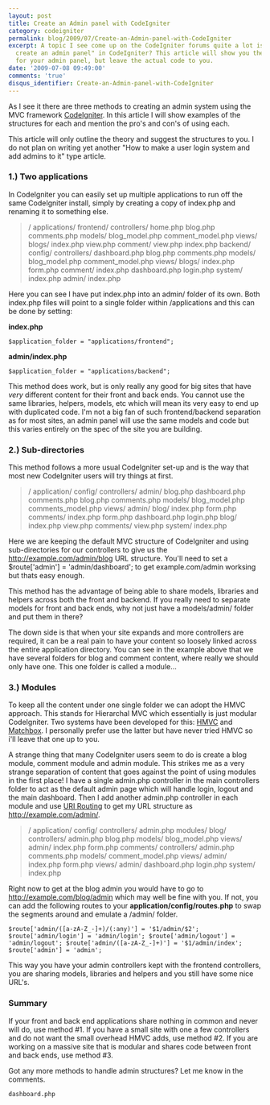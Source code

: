 ```yaml
---
layout: post
title: Create an Admin panel with CodeIgniter
category: codeigniter
permalink: blog/2009/07/Create-an-Admin-panel-with-CodeIgniter
excerpt: A topic I see come up on the CodeIgniter forums quite a lot is "How do I
  create an admin panel" in CodeIgniter? This article will show you the best structure
  for your admin panel, but leave the actual code to you.
date: '2009-07-08 09:49:00'
comments: 'true'
disqus_identifier: Create-an-Admin-panel-with-CodeIgniter
---
```


As I see it there are three methods to creating an admin system using the MVC framework [CodeIgniter](http://codeigniter.com). In this article I will show examples of the structures for each and mention the pro's and con's of using each.

This article will only outline the theory and suggest the structures to you. I do not plan on writing yet another "How to make a user login system and add admins to it" type article.

### 1.) Two applications

In CodeIgniter you can easily set up multiple applications to run off the same CodeIgniter install, simply by creating a copy of index.php and renaming it to something else.

> / applications/ frontend/ controllers/ home.php blog.php comments.php models/ blog_model.php comment_model.php views/ blogs/ index.php view.php comment/ view.php index.php backend/ config/ controllers/ dashboard.php blog.php comments.php models/ blog_model.php comment_model.php views/ blogs/ index.php form.php comment/ index.php dashboard.php login.php system/ index.php admin/ index.php

Here you can see I have put index.php into an admin/ folder of its own. Both index.php files will point to a single folder within /applications and this can be done by setting:

**index.php**

` $application_folder = "applications/frontend"; `

**admin/index.php**

` $application_folder = "applications/backend"; `

This method does work, but is only really any good for big sites that have _very_ different content for their front and back ends. You cannot use the same libraries, helpers, models, etc which will mean its very easy to end up with duplicated code. I'm not a big fan of such frontend/backend separation as for most sites, an admin panel will use the same models and code but this varies entirely on the spec of the site you are building.

### 2.) Sub-directories

This method follows a more usual CodeIgniter set-up and is the way that most new CodeIgniter users will try things at first.

> / application/ config/ controllers/ admin/ blog.php dashboard.php comments.php blog.php comments.php models/ blog_model.php comments_model.php views/ admin/ blog/ index.php form.php comments/ index.php form.php dashboard.php login.php blog/ index.php view.php comments/ view.php system/ index.php

Here we are keeping the default MVC structure of CodeIgniter and using sub-directories for our controllers to give us the http://example.com/admin/blog URL structure. You'll need to set a $route['admin'] = 'admin/dashboard'; to get example.com/admin worksing but thats easy enough.

This method has the advantage of being able to share models, libraries and helpers across both the front and backend. If you really need to separate models for front and back ends, why not just have a models/admin/ folder and put them in there?

The down side is that when your site expands and more controllers are required, it can be a real pain to have your content so loosely linked across the entire application directory. You can see in the example above that we have several folders for blog and comment content, where really we should only have one. This one folder is called a module...

### 3.) Modules

To keep all the content under one single folder we can adopt the HMVC approach. This stands for Hierarchal MVC which essentially is just modular CodeIgniter. Two systems have been developed for this: [HMVC](http://codeigniter.com/wiki/Modular_Extensions_-_HMVC/) and [Matchbox](http://code.google.com/p/matchbox/ "Matchbox - lets you organize your codeigniter resources in modules"). I personally prefer use the latter but have never tried HMVC so i'll leave that one up to you.

A strange thing that many CodeIgniter users seem to do is create a blog module, comment module and admin module. This strikes me as a very strange separation of content that goes against the point of using modules in the first place! I have a single admin.php controller in the main controllers folder to act as the default admin page which will handle login, logout and the main dashboard. Then I add another admin.php controller in each module and use [URI Routing](http://codeigniter.com/user_guide/general/routing.html "CodeIgniter User Guide: URI Routing") to get my URL structure as http://example.com/admin/.

> / application/ config/ controllers/ admin.php modules/ blog/ controllers/ admin.php blog.php models/ blog_model.php views/ admin/ index.php form.php comments/ controllers/ admin.php comments.php models/ comment_model.php views/ admin/ index.php form.php views/ admin/ dashboard.php login.php system/ index.php

Right now to get at the blog admin you would have to go to http://example.com/blog/admin which may well be fine with you. If not, you can add the following routes to your **application/config/routes.php** to swap the segments around and emulate a /admin/ folder.

` $route['admin/([a-zA-Z_-]+)/(:any)'] = '$1/admin/$2'; $route['admin/login'] = 'admin/login'; $route['admin/logout'] = 'admin/logout'; $route['admin/([a-zA-Z_-]+)'] = '$1/admin/index'; $route['admin'] = 'admin'; `

This way you have your admin controllers kept with the frontend controllers, you are sharing models, libraries and helpers and you still have some nice URL's.

### Summary

If your front and back end applications share nothing in common and never will do, use method #1. If you have a small site with one a few controllers and do not want the small overhead HMVC adds, use method #2. If you are working on a massive site that is modular and shares code between front and back ends, use method #3.

Got any more methods to handle admin structures? Let me know in the comments.

    dashboard.php

